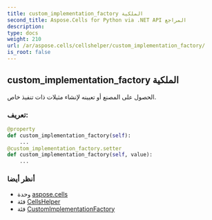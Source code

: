 ```yaml
---
title: custom_implementation_factory الملكية
second_title: Aspose.Cells for Python via .NET API المراجع
description:
type: docs
weight: 210
url: /ar/aspose.cells/cellshelper/custom_implementation_factory/
is_root: false
---
```

##  custom_implementation_factory الملكية

الحصول على المصنع أو تعيينه لإنشاء مثيلات ذات تنفيذ خاص.
###  تعريف:
```python
@property
def custom_implementation_factory(self):
    ...
@custom_implementation_factory.setter
def custom_implementation_factory(self, value):
    ...
```

###  أنظر أيضا
* وحدة [aspose.cells](../../)
* فئة [CellsHelper](/cells/python-net/ar/aspose.cells/cellshelper)
* فئة [CustomImplementationFactory](/cells/python-net/ar/aspose.cells/customimplementationfactory)
